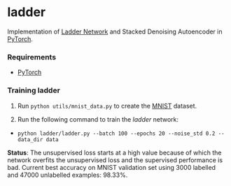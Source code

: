 # ladder

Implementation of [Ladder Network](https://arxiv.org/abs/1507.02672) and Stacked Denoising Autoencoder in [PyTorch](http://pytorch.org/).
 
### Requirements

- [PyTorch](http://pytorch.org/)

### Training ladder

1. Run ```python utils/mnist_data.py``` to create the [MNIST](http://yann.lecun.com/exdb/mnist/) dataset.

2. Run the following command to train the *ladder* network:
  - ```python ladder/ladder.py --batch 100 --epochs 20 --noise_std 0.2 --data_dir data```

**Status**: The unsupervised loss starts at a high value because of which the network overfits the unsupervised loss and the supervised performance is bad. Current best accuracy on MNIST validation set using 3000 labelled and 47000 unlabelled examples: 98.33%.
